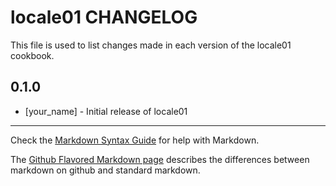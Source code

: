 locale01 CHANGELOG
==================

This file is used to list changes made in each version of the locale01 cookbook.

0.1.0
-----
- [your_name] - Initial release of locale01

- - -
Check the [Markdown Syntax Guide](http://daringfireball.net/projects/markdown/syntax) for help with Markdown.

The [Github Flavored Markdown page](http://github.github.com/github-flavored-markdown/) describes the differences between markdown on github and standard markdown.

